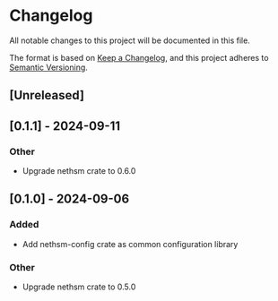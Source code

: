 # Changelog
All notable changes to this project will be documented in this file.

The format is based on [Keep a Changelog](https://keepachangelog.com/en/1.0.0/),
and this project adheres to [Semantic Versioning](https://semver.org/spec/v2.0.0.html).

## [Unreleased]

## [0.1.1] - 2024-09-11

### Other
- Upgrade nethsm crate to 0.6.0

## [0.1.0] - 2024-09-06

### Added
- Add nethsm-config crate as common configuration library

### Other
- Upgrade nethsm crate to 0.5.0
